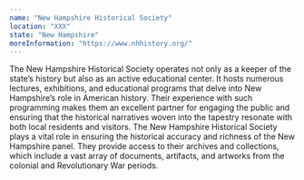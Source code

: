 ```yaml
---
name: "New Hampshire Historical Society"
location: "XXX"
state: "New Hampshire"
moreInformation: "https://www.nhhistory.org/"
---
```


The New Hampshire Historical Society operates not only as a keeper of
the state’s history but also as an active educational center. It hosts
numerous lectures, exhibitions, and educational programs that delve
into New Hampshire’s role in American history. Their experience with
such programming makes them an excellent partner for engaging the
public and ensuring that the historical narratives woven into the
tapestry resonate with both local residents and visitors. The New
Hampshire Historical Society plays a vital role in ensuring the
historical accuracy and richness of the New Hampshire panel. They
provide access to their archives and collections, which include a vast
array of documents, artifacts, and artworks from the colonial and
Revolutionary War periods.
